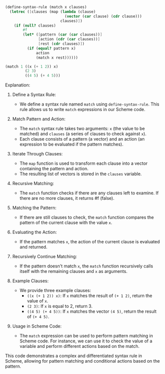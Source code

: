 ```scheme
(define-syntax-rule (match x clauses)
  (letrec ([clauses (map (lambda (clause)
                           (vector (car clause) (cdr clause)))
                         clauses)])
    (if (null? clauses)
        #f
        (let* ([pattern (car (car clauses))]
               [action (cdr (car clauses))]
               [rest (cdr clauses)])
          (if (equal? pattern x)
              action
              (match x rest))))))

(match 1 ((x (+ 1 2)) x)
         (2 3)
         ((4 5) (+ 4 5)))
```

Explanation:

1. Define a Syntax Rule:
   - We define a syntax rule named `match` using `define-syntax-rule`. This rule allows us to write `match` expressions in our Scheme code.

2. Match Pattern and Action:
   - The `match` syntax rule takes two arguments: `x` (the value to be matched) and `clauses` (a series of clauses to check against `x`).
   - Each clause consists of a pattern (a vector) and an action (an expression to be evaluated if the pattern matches).

3. Iterate Through Clauses:
   - The `map` function is used to transform each clause into a vector containing the pattern and action.
   - The resulting list of vectors is stored in the `clauses` variable.

4. Recursive Matching:
   - The `match` function checks if there are any clauses left to examine. If there are no more clauses, it returns #f (false).

5. Matching the Pattern:
   - If there are still clauses to check, the `match` function compares the pattern of the current clause with the value `x`.

6. Evaluating the Action:
   - If the pattern matches `x`, the action of the current clause is evaluated and returned.

7. Recursively Continue Matching:
   - If the pattern doesn't match `x`, the `match` function recursively calls itself with the remaining clauses and `x` as arguments.

8. Example Clauses:
   - We provide three example clauses:
     - `((x (+ 1 2)) x)`: If `x` matches the result of `(+ 1 2)`, return the value of `x`.
     - `(2 3)`: If `x` is equal to 2, return 3.
     - `((4 5) (+ 4 5))`: If `x` matches the vector `(4 5)`, return the result of `(+ 4 5)`.

9. Usage in Scheme Code:
   - The `match` expression can be used to perform pattern matching in Scheme code. For instance, we can use it to check the value of a variable and perform different actions based on the match.

This code demonstrates a complex and differentiated syntax rule in Scheme, allowing for pattern matching and conditional actions based on the pattern.